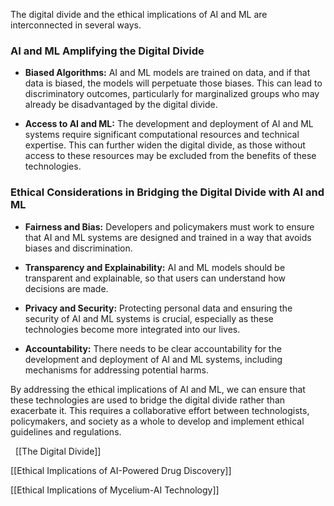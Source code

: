 The digital divide and the ethical implications of AI and ML are interconnected in several ways.  

### AI and ML Amplifying the Digital Divide

- **Biased Algorithms:** AI and ML models are trained on data, and if that data is biased, the models will perpetuate those biases. This can lead to discriminatory outcomes, particularly for marginalized groups who may already be disadvantaged by the digital divide.  
    
- **Access to AI and ML:** The development and deployment of AI and ML systems require significant computational resources and technical expertise. This can further widen the digital divide, as those without access to these resources may be excluded from the benefits of these technologies.  
    

### Ethical Considerations in Bridging the Digital Divide with AI and ML

- **Fairness and Bias:** Developers and policymakers must work to ensure that AI and ML systems are designed and trained in a way that avoids biases and discrimination.  
    
- **Transparency and Explainability:** AI and ML models should be transparent and explainable, so that users can understand how decisions are made.  
    
- **Privacy and Security:** Protecting personal data and ensuring the security of AI and ML systems is crucial, especially as these technologies become more integrated into our lives.  
    
- **Accountability:** There needs to be clear accountability for the development and deployment of AI and ML systems, including mechanisms for addressing potential harms.  
    

By addressing the ethical implications of AI and ML, we can ensure that these technologies are used to bridge the digital divide rather than exacerbate it. This requires a collaborative effort between technologists, policymakers, and society as a whole to develop and implement ethical guidelines and regulations.

 
[[The Digital Divide]]

[[Ethical Implications of AI-Powered Drug Discovery]]

[[Ethical Implications of Mycelium-AI Technology]]
